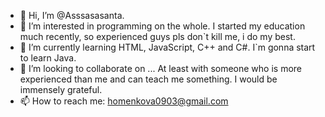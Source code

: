 - 👋 Hi, I’m @Asssasasanta. 
- 👀 I’m interested in programming on the whole. I started my education much recently, so experienced guys pls don`t kill me, i do my best.
- 🌱 I’m currently learning HTML, JavaScript, C++ and C#. I`m gonna start to learn Java. 
- 💞️ I’m looking to collaborate on ... At least with someone who is more experienced than me and can teach me something. I would be immensely grateful.
- 📫 How to reach me: homenkova0903@gmail.com

<!---
Asssasasanta/Asssasasanta is a ✨ special ✨ repository because its `README.md` (this file) appears on your GitHub profile.
You can click the Preview link to take a look at your changes.
--->
